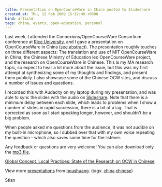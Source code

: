 ```yaml
---
title: Presentation on OpenCourseWare in China posted to Slideshare
created_at: Thu, 12 Feb 2009 15:32:49 +0000
kind: article
tags: china, events, open-education, personal
---
```


Last week, I attended the Connexions/OpenCourseWare Consortium
conference at [Rice University](http://www.rice.edu/ "Rice University"),
and I gave a presentation on OpenCourseWare in China ([see
abstract](http://reganmian.net/blog/2009/01/25/global-concept-local-practices-state-of-the-research-on-ocw-in-chinese/)).
The presentation roughly touches on three different aspects: The
translation and use of MIT OpenCourseWare in China, the Chinese Ministry
of Education led OpenCourseWare project, and the research on
OpenCourseWare in Chinese. This is my MA research topic, so expect to
hear a lot more about the issue, but this was my first attempt at
synthesizing some of my thoughts and findings, and present them
publicly. I also showcase some of the Chinese OCW sites, and discuss a
number of issues and questions.

I recorded this with Audacity on my laptop during my presentation, and
was able to sync the slides with the audio on
[Slideshare](http://slideshare.net/ "SlideShare"). Note that there is a
minimum delay between each slide, which leads to problems when I show a
number of slides in rapid succession, there is a bit of a lag. That is
corrected as soon as I start speaking longer, however, and shouldn't be
a big problem.

When people asked me questions from the audience, it was not audible on
my built-in microphone, so I dubbed over that with my own voice
repeating the question - which also saves some time for the listener.

Any feedback or questions are very welcome! You can also download only
the [mp3 file](http://reganmian.net/files/ChineseOCWtalkHouston.mp3).

[Global Concept, Local Practices: State of the Research on OCW in
Chinese](http://www.slideshare.net/houshuang/global-concept-local-practices-state-of-the-research-on-ocw-in-chinese-1010243?type=powerpoint "Global Concept, Local Practices: State of the Research on OCW in Chinese")

View more [presentations](http://www.slideshare.net/) from
[houshuang](http://www.slideshare.net/houshuang). (tags:
[china](http://slideshare.net/tag/china)
[chinese](http://slideshare.net/tag/chinese))

Stian
